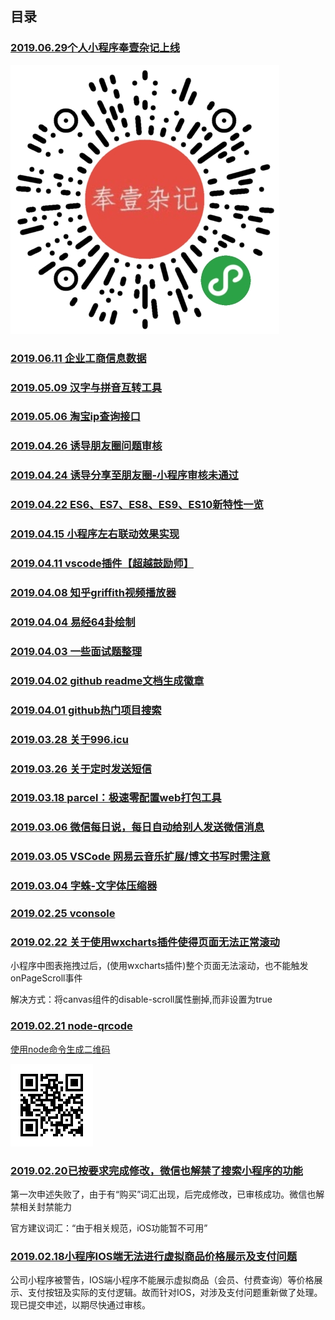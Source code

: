 ## 目录

### [2019.06.29个人小程序奉壹杂记上线]()

![code](../imgs/wxcode.png)

### [2019.06.11 企业工商信息数据](./mainland/index.html)

### [2019.05.09 汉字与拼音互转工具](https://github.com/Gwemz/daily/issues/10#issuecomment-490713536)

### [2019.05.06 淘宝ip查询接口](https://github.com/Gwemz/daily/issues/10#issuecomment-489492182)

### [2019.04.26 诱导朋友圈问题审核](https://github.com/Gwemz/daily/issues/9#issuecomment-489382371)

### [2019.04.24 诱导分享至朋友圈-小程序审核未通过](https://github.com/Gwemz/daily/issues/9#issuecomment-486246501)

### [2019.04.22 ES6、ES7、ES8、ES9、ES10新特性一览](https://github.com/Gwemz/daily/issues/9#issuecomment-485335478)

### [2019.04.15 小程序左右联动效果实现](https://github.com/Gwemz/daily/issues/9#issuecomment-483182792)

### [2019.04.11 vscode插件【超越鼓励师】](https://github.com/Gwemz/daily/issues/9#issuecomment-482038346)

### [2019.04.08 知乎griffith视频播放器](https://github.com/Gwemz/daily/issues/9#issuecomment-480672677)

### [2019.04.04 易经64卦绘制](./taiji/index.html)

### [2019.04.03 一些面试题整理](https://github.com/Gwemz/daily/issues/9#issuecomment-479323330)

### [2019.04.02 github readme文档生成徽章](https://github.com/Gwemz/daily/issues/9#issuecomment-478813031)

### [2019.04.01 github热门项目搜索](https://github.com/Gwemz/daily/issues/9#issuecomment-478811121)

### [2019.03.28 关于996.icu](https://github.com/Gwemz/daily/issues/8#issuecomment-478810663)

### [2019.03.26 关于定时发送短信](https://github.com/Gwemz/daily/issues/8#issuecomment-478810423)

### [2019.03.18 parcel：极速零配置web打包工具](https://github.com/Gwemz/daily/issues/8#issuecomment-478810129)

### [2019.03.06 微信每日说，每日自动给别人发送微信消息](https://github.com/gengchen528/wechatBot)

### [2019.03.05 VSCode 网易云音乐扩展/博文书写时需注意](https://github.com/Gwemz/daily/issues/8#issuecomment-478809432)

### [2019.03.04 字蛛-文字体压缩器](http://font-spider.org/)

### [2019.02.25 vconsole](https://github.com/Gwemz/daily/issues/7#issue-427534281)

### [2019.02.22 关于使用wxcharts插件使得页面无法正常滚动]()

小程序中图表拖拽过后，(使用wxcharts插件)整个页面无法滚动，也不能触发onPageScroll事件

解决方式：将canvas组件的disable-scroll属性删掉,而非设置为true

### [2019.02.21 node-qrcode]()

[使用node命令生成二维码](https://github.com/soldair/node-qrcode)

![img](../imgs/qrcode.png)

### [2019.02.20已按要求完成修改，微信也解禁了搜索小程序的功能]()

第一次申述失败了，由于有“购买”词汇出现，后完成修改，已审核成功。微信也解禁相关封禁能力

官方建议词汇：“由于相关规范，iOS功能暂不可用”

### [2019.02.18小程序IOS端无法进行虚拟商品价格展示及支付问题]()

公司小程序被警告，IOS端小程序不能展示虚拟商品（会员、付费查询）等价格展示、支付按钮及实际的支付逻辑。故而针对IOS，对涉及支付问题重新做了处理。现已提交申述，以期尽快通过审核。
